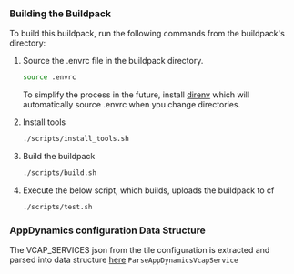 

### Building the Buildpack

To build this buildpack, run the following commands from the buildpack's directory:

1. Source the .envrc file in the buildpack directory.

   ```bash
   source .envrc
   ```
   To simplify the process in the future, install [direnv](https://direnv.net/) which will automatically source .envrc when you change directories.

1. Install tools

    ```bash
    ./scripts/install_tools.sh
    ```

1. Build the buildpack

    ```bash
    ./scripts/build.sh
    ```

1. Execute the below script, which builds, uploads the buildpack to cf 
    ```bash
    ./scripts/test.sh
    ```
   
### AppDynamics configuration Data Structure

The VCAP_SERVICES json from the tile configuration is extracted and parsed into data structure [here](./src/appdynamics/agent/agent.go)
`ParseAppDynamicsVcapService`


